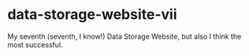 # data-storage-website-vii
My seventh (seventh, I know!) Data Storage Website, but also I think the most successful.
